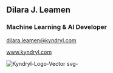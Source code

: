 ## Dilara J. Leamen
### Machine Learning & AI Developer
dilara.leamen@kyndryl.com

www.kyndryl.com

![Kyndryl-Logo-Vector svg-](https://github.com/user-attachments/assets/d4c9331e-cd64-4133-b1e9-d1c5d476f278)
